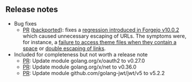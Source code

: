 

<!--start release-notes-assistant-->

## Release notes
<!--URL:https://codeberg.org/forgejo/forgejo-->
- Bug fixes
  - [PR](https://codeberg.org/forgejo/forgejo/pulls/7295) ([backported](https://codeberg.org/forgejo/forgejo/pulls/7306)): <!--number 7306 --><!--line 0 --><!--description Zml4OiB1c2UgY29ycmVjdCBpbnB1dCBmb3Igc3RyaXAgc2xhc2hlcyBtaWRkbGV3YXJl-->fixes a [regression introduced in Forgejo v10.0.2](https://codeberg.org/forgejo/forgejo/pulls/6866/files) which caused unnecessary escaping of URLs. The symptoms were, for instance, a [failure to access theme files when they contain a space](https://codeberg.org/forgejo/forgejo/issues/7294) or [double escaping of links](https://codeberg.org/forgejo/forgejo/issues/7292).<!--description-->
- Included for completeness but not worth a release note
  - [PR](https://codeberg.org/forgejo/forgejo/pulls/7304): <!--number 7304 --><!--line 0 --><!--description VXBkYXRlIG1vZHVsZSBnb2xhbmcub3JnL3gvb2F1dGgyIHRvIHYwLjI3LjAgW1NFQ1VSSVRZXSAodjEwLjAvZm9yZ2Vqbyk=-->Update module golang.org/x/oauth2 to v0.27.0<!--description-->
  - [PR](https://codeberg.org/forgejo/forgejo/pulls/7303): <!--number 7303 --><!--line 0 --><!--description VXBkYXRlIG1vZHVsZSBnb2xhbmcub3JnL3gvbmV0IHRvIHYwLjM2LjAgW1NFQ1VSSVRZXSAodjEwLjAvZm9yZ2Vqbyk=-->Update module golang.org/x/net to v0.36.0<!--description-->
  - [PR](https://codeberg.org/forgejo/forgejo/pulls/7302): <!--number 7302 --><!--line 0 --><!--description VXBkYXRlIG1vZHVsZSBnaXRodWIuY29tL2dvbGFuZy1qd3Qvand0L3Y1IHRvIHY1LjIuMiBbU0VDVVJJVFldICh2MTAuMC9mb3JnZWpvKQ==-->Update module github.com/golang-jwt/jwt/v5 to v5.2.2<!--description-->
<!--end release-notes-assistant-->
